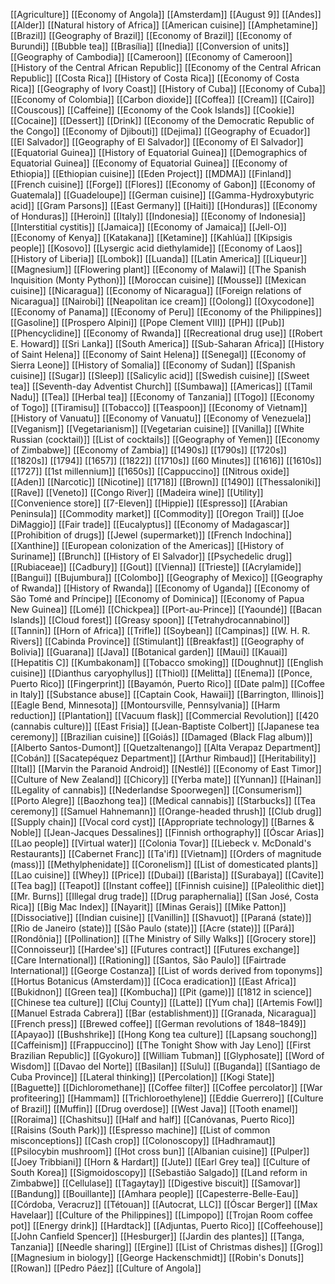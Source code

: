 [[Agriculture]]
[[Economy of Angola]]
[[Amsterdam]]
[[August 9]]
[[Andes]]
[[Alder]]
[[Natural history of Africa]]
[[American cuisine]]
[[Amphetamine]]
[[Brazil]]
[[Geography of Brazil]]
[[Economy of Brazil]]
[[Economy of Burundi]]
[[Bubble tea]]
[[Brasília]]
[[Inedia]]
[[Conversion of units]]
[[Geography of Cambodia]]
[[Cameroon]]
[[Economy of Cameroon]]
[[History of the Central African Republic]]
[[Economy of the Central African Republic]]
[[Costa Rica]]
[[History of Costa Rica]]
[[Economy of Costa Rica]]
[[Geography of Ivory Coast]]
[[History of Cuba]]
[[Economy of Cuba]]
[[Economy of Colombia]]
[[Carbon dioxide]]
[[Coffea]]
[[Cream]]
[[Cairo]]
[[Couscous]]
[[Caffeine]]
[[Economy of the Cook Islands]]
[[Cookie]]
[[Cocaine]]
[[Dessert]]
[[Drink]]
[[Economy of the Democratic Republic of the Congo]]
[[Economy of Djibouti]]
[[Dejima]]
[[Geography of Ecuador]]
[[El Salvador]]
[[Geography of El Salvador]]
[[Economy of El Salvador]]
[[Equatorial Guinea]]
[[History of Equatorial Guinea]]
[[Demographics of Equatorial Guinea]]
[[Economy of Equatorial Guinea]]
[[Economy of Ethiopia]]
[[Ethiopian cuisine]]
[[Eden Project]]
[[MDMA]]
[[Finland]]
[[French cuisine]]
[[Forge]]
[[Flores]]
[[Economy of Gabon]]
[[Economy of Guatemala]]
[[Guadeloupe]]
[[German cuisine]]
[[Gamma-Hydroxybutyric acid]]
[[Gram Parsons]]
[[East Germany]]
[[Haiti]]
[[Honduras]]
[[Economy of Honduras]]
[[Heroin]]
[[Italy]]
[[Indonesia]]
[[Economy of Indonesia]]
[[Interstitial cystitis]]
[[Jamaica]]
[[Economy of Jamaica]]
[[Jell-O]]
[[Economy of Kenya]]
[[Katakana]]
[[Ketamine]]
[[Kahlúa]]
[[Kipsigis people]]
[[Kosovo]]
[[Lysergic acid diethylamide]]
[[Economy of Laos]]
[[History of Liberia]]
[[Lombok]]
[[Luanda]]
[[Latin America]]
[[Liqueur]]
[[Magnesium]]
[[Flowering plant]]
[[Economy of Malawi]]
[[The Spanish Inquisition (Monty Python)]]
[[Moroccan cuisine]]
[[Mousse]]
[[Mexican cuisine]]
[[Nicaragua]]
[[Economy of Nicaragua]]
[[Foreign relations of Nicaragua]]
[[Nairobi]]
[[Neapolitan ice cream]]
[[Oolong]]
[[Oxycodone]]
[[Economy of Panama]]
[[Economy of Peru]]
[[Economy of the Philippines]]
[[Gasoline]]
[[Prospero Alpini]]
[[Pope Clement VIII]]
[[PH]]
[[Pub]]
[[Phencyclidine]]
[[Economy of Rwanda]]
[[Recreational drug use]]
[[Robert E. Howard]]
[[Sri Lanka]]
[[South America]]
[[Sub-Saharan Africa]]
[[History of Saint Helena]]
[[Economy of Saint Helena]]
[[Senegal]]
[[Economy of Sierra Leone]]
[[History of Somalia]]
[[Economy of Sudan]]
[[Spanish cuisine]]
[[Sugar]]
[[Sleep]]
[[Salicylic acid]]
[[Swedish cuisine]]
[[Sweet tea]]
[[Seventh-day Adventist Church]]
[[Sumbawa]]
[[Americas]]
[[Tamil Nadu]]
[[Tea]]
[[Herbal tea]]
[[Economy of Tanzania]]
[[Togo]]
[[Economy of Togo]]
[[Tiramisu]]
[[Tobacco]]
[[Teaspoon]]
[[Economy of Vietnam]]
[[History of Vanuatu]]
[[Economy of Vanuatu]]
[[Economy of Venezuela]]
[[Veganism]]
[[Vegetarianism]]
[[Vegetarian cuisine]]
[[Vanilla]]
[[White Russian (cocktail)]]
[[List of cocktails]]
[[Geography of Yemen]]
[[Economy of Zimbabwe]]
[[Economy of Zambia]]
[[1490s]]
[[1790s]]
[[1720s]]
[[1820s]]
[[1794]]
[[1657]]
[[1822]]
[[1710s]]
[[60 Minutes]]
[[1616]]
[[1610s]]
[[1727]]
[[1st millennium]]
[[1650s]]
[[Cappuccino]]
[[Nitrous oxide]]
[[Aden]]
[[Narcotic]]
[[Nicotine]]
[[1718]]
[[Brown]]
[[1490]]
[[Thessaloniki]]
[[Rave]]
[[Veneto]]
[[Congo River]]
[[Madeira wine]]
[[Utility]]
[[Convenience store]]
[[7-Eleven]]
[[Hippie]]
[[Espresso]]
[[Arabian Peninsula]]
[[Commodity market]]
[[Commodity]]
[[Oregon Trail]]
[[Joe DiMaggio]]
[[Fair trade]]
[[Eucalyptus]]
[[Economy of Madagascar]]
[[Prohibition of drugs]]
[[Jewel (supermarket)]]
[[French Indochina]]
[[Xanthine]]
[[European colonization of the Americas]]
[[History of Suriname]]
[[Brunch]]
[[History of El Salvador]]
[[Psychedelic drug]]
[[Rubiaceae]]
[[Cadbury]]
[[Gout]]
[[Vienna]]
[[Trieste]]
[[Acrylamide]]
[[Bangui]]
[[Bujumbura]]
[[Colombo]]
[[Geography of Mexico]]
[[Geography of Rwanda]]
[[History of Rwanda]]
[[Economy of Uganda]]
[[Economy of São Tomé and Príncipe]]
[[Economy of Dominica]]
[[Economy of Papua New Guinea]]
[[Lomé]]
[[Chickpea]]
[[Port-au-Prince]]
[[Yaoundé]]
[[Bacan Islands]]
[[Cloud forest]]
[[Greasy spoon]]
[[Tetrahydrocannabinol]]
[[Tannin]]
[[Horn of Africa]]
[[Trifle]]
[[Soybean]]
[[Campinas]]
[[W. H. R. Rivers]]
[[Cabinda Province]]
[[Stimulant]]
[[Breakfast]]
[[Geography of Bolivia]]
[[Guarana]]
[[Java]]
[[Botanical garden]]
[[Maui]]
[[Kauai]]
[[Hepatitis C]]
[[Kumbakonam]]
[[Tobacco smoking]]
[[Doughnut]]
[[English cuisine]]
[[Dianthus caryophyllus]]
[[Thiol]]
[[Melitta]]
[[Enema]]
[[Ponce, Puerto Rico]]
[[Fingerprint]]
[[Bayamón, Puerto Rico]]
[[Date palm]]
[[Coffee in Italy]]
[[Substance abuse]]
[[Captain Cook, Hawaii]]
[[Barrington, Illinois]]
[[Eagle Bend, Minnesota]]
[[Montoursville, Pennsylvania]]
[[Harm reduction]]
[[Plantation]]
[[Vacuum flask]]
[[Commercial Revolution]]
[[420 (cannabis culture)]]
[[East Frisia]]
[[Jean-Baptiste Colbert]]
[[Japanese tea ceremony]]
[[Brazilian cuisine]]
[[Goiás]]
[[Damaged (Black Flag album)]]
[[Alberto Santos-Dumont]]
[[Quetzaltenango]]
[[Alta Verapaz Department]]
[[Cobán]]
[[Sacatepéquez Department]]
[[Arthur Rimbaud]]
[[Heritability]]
[[Ital]]
[[Marvin the Paranoid Android]]
[[Nestlé]]
[[Economy of East Timor]]
[[Culture of New Zealand]]
[[Chicory]]
[[Yerba mate]]
[[Yunnan]]
[[Hainan]]
[[Legality of cannabis]]
[[Nederlandse Spoorwegen]]
[[Consumerism]]
[[Porto Alegre]]
[[Baozhong tea]]
[[Medical cannabis]]
[[Starbucks]]
[[Tea ceremony]]
[[Samuel Hahnemann]]
[[Orange-headed thrush]]
[[Club drug]]
[[Supply chain]]
[[Vocal cord cyst]]
[[Appropriate technology]]
[[Barnes & Noble]]
[[Jean-Jacques Dessalines]]
[[Finnish orthography]]
[[Óscar Arias]]
[[Lao people]]
[[Virtual water]]
[[Colonia Tovar]]
[[Liebeck v. McDonald's Restaurants]]
[[Cabernet Franc]]
[[Ta'if]]
[[Vietnam]]
[[Orders of magnitude (mass)]]
[[Methylphenidate]]
[[Coronelism]]
[[List of domesticated plants]]
[[Lao cuisine]]
[[Whey]]
[[Price]]
[[Dubai]]
[[Barista]]
[[Surabaya]]
[[Cavite]]
[[Tea bag]]
[[Teapot]]
[[Instant coffee]]
[[Finnish cuisine]]
[[Paleolithic diet]]
[[Mr. Burns]]
[[Illegal drug trade]]
[[Drug paraphernalia]]
[[San José, Costa Rica]]
[[Big Mac Index]]
[[Nayarit]]
[[Minas Gerais]]
[[Mike Patton]]
[[Dissociative]]
[[Indian cuisine]]
[[Vanillin]]
[[Shavuot]]
[[Paraná (state)]]
[[Rio de Janeiro (state)]]
[[São Paulo (state)]]
[[Acre (state)]]
[[Pará]]
[[Rondônia]]
[[Pollination]]
[[The Ministry of Silly Walks]]
[[Grocery store]]
[[Connoisseur]]
[[Hardee's]]
[[Futures contract]]
[[Futures exchange]]
[[Care International]]
[[Rationing]]
[[Santos, São Paulo]]
[[Fairtrade International]]
[[George Costanza]]
[[List of words derived from toponyms]]
[[Hortus Botanicus (Amsterdam)]]
[[Coca eradication]]
[[East Africa]]
[[Bukidnon]]
[[Green tea]]
[[Kombucha]]
[[Pit (game)]]
[[1812 in science]]
[[Chinese tea culture]]
[[Cluj County]]
[[Latte]]
[[Yum cha]]
[[Artemis Fowl]]
[[Manuel Estrada Cabrera]]
[[Bar (establishment)]]
[[Granada, Nicaragua]]
[[French press]]
[[Brewed coffee]]
[[German revolutions of 1848–1849]]
[[Apayao]]
[[Bushshrike]]
[[Hong Kong tea culture]]
[[Lapsang souchong]]
[[Caffeinism]]
[[Frappuccino]]
[[The Tonight Show with Jay Leno]]
[[First Brazilian Republic]]
[[Gyokuro]]
[[William Tubman]]
[[Glyphosate]]
[[Word of Wisdom]]
[[Davao del Norte]]
[[Basilan]]
[[Sulu]]
[[Buganda]]
[[Santiago de Cuba Province]]
[[Lateral thinking]]
[[Percolation]]
[[Kogi State]]
[[Baguette]]
[[Dichloromethane]]
[[Coffee filter]]
[[Coffee percolator]]
[[War profiteering]]
[[Hammam]]
[[Trichloroethylene]]
[[Eddie Guerrero]]
[[Culture of Brazil]]
[[Muffin]]
[[Drug overdose]]
[[West Java]]
[[Tooth enamel]]
[[Roraima]]
[[Chashitsu]]
[[Half and half]]
[[Canóvanas, Puerto Rico]]
[[Raisins (South Park)]]
[[Espresso machine]]
[[List of common misconceptions]]
[[Cash crop]]
[[Colonoscopy]]
[[Hadhramaut]]
[[Psilocybin mushroom]]
[[Hot cross bun]]
[[Albanian cuisine]]
[[Pulper]]
[[Joey Tribbiani]]
[[Horn & Hardart]]
[[Jute]]
[[Earl Grey tea]]
[[Culture of South Korea]]
[[Sigmoidoscopy]]
[[Sebastião Salgado]]
[[Land reform in Zimbabwe]]
[[Cellulase]]
[[Tagaytay]]
[[Digestive biscuit]]
[[Samovar]]
[[Bandung]]
[[Bouillante]]
[[Amhara people]]
[[Capesterre-Belle-Eau]]
[[Córdoba, Veracruz]]
[[Tétouan]]
[[Autocrat, LLC]]
[[Óscar Berger]]
[[Max Havelaar]]
[[Culture of the Philippines]]
[[Limpopo]]
[[Trojan Room coffee pot]]
[[Energy drink]]
[[Hardtack]]
[[Adjuntas, Puerto Rico]]
[[Coffeehouse]]
[[John Canfield Spencer]]
[[Hesburger]]
[[Jardin des plantes]]
[[Tanga, Tanzania]]
[[Needle sharing]]
[[Ergine]]
[[List of Christmas dishes]]
[[Grog]]
[[Magnesium in biology]]
[[George Hackenschmidt]]
[[Robin's Donuts]]
[[Rowan]]
[[Pedro Páez]]
[[Culture of Angola]]
